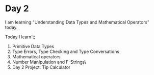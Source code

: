# Day 2
I am learning "Understanding Data Types and Mathematical Operators" today.

Today I learn't;
1. Primitive Data Types
2. Type Errors, Type Checking and Type Conversations
3. Mathematical operators
4. Number Manipulation and F-Strings\
5. Day 2 Project: Tip Calculator
 